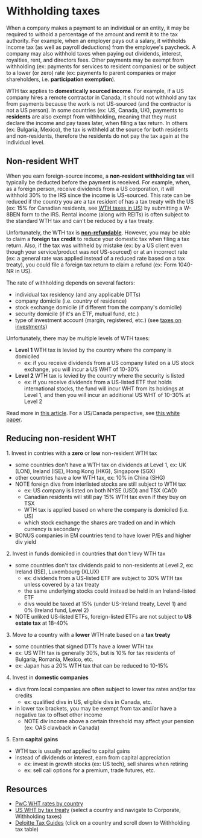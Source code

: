 # Withholding taxes

When a company makes a payment to an individual or an entity, it may be required to withold a percentage of the amount and remit it to the tax authority. For example, when an employer pays out a salary, it withholds income tax (as well as payroll deductions) from the employee's paycheck. A company may also withhold taxes when paying out dividends, interest, royalties, rent, and directors fees. Other payments may be exempt from withholding (ex: payments for services to resident companies) or be subject to a lower (or zero) rate (ex: payments to parent companies or major shareholders, i.e. **participation exemption**).

WTH tax applies to **domestically sourced income**. For example, if a US company hires a remote contractor in Canada, it should not withhold any tax from payments because the work is not US-sourced (and the contractor is not a US person). In some countries (ex: US, Canada, UK), payments to **residents** are also exempt from withholding, meaning that they must declare the income and pay taxes later, when filing a tax return. In others (ex: Bulgaria, Mexico), the tax is withheld at the source for both residents and non-residents, therefore the residents do not pay the tax again at the individual level.

## Non-resident WHT

When you earn foreign-source income, a **non-resident withholding tax** will typically be deducted before the payment is received. For example, when, as a foreign person, receive dividends from a US corporation, it will withhold 30% to the IRS since the income is US-sourced. This rate can be reduced if the country you are a tax resident of has a tax treaty with the US (ex: 15% for Canadian residents, see [WTH taxes in US](https://taxsummaries.pwc.com/united-states/corporate/withholding-taxes)) by submitting a W-8BEN form to the IRS. Rental income (along with REITs) is often subject to the standard WTH tax and can't be reduced by a tax treaty.

Unfortunately, the WTH tax is **[non-refundable](https://ibkr.info/node/946)**. However, you may be able to claim a **foreign tax credit** to reduce your domestic tax when filing a tax return. Also, if the tax was withheld by mistake (ex: by a US client even though your service/product was _not_ US-sourced) or at an incorrect rate (ex: a general rate was applied instead of a reduced rate based on a tax treaty), you could file a foreign tax return to claim a refund (ex: Form 1040-NR in US).

The rate of withholding depends on several factors:

- individual tax residency (and any applicable DTTs)
- company domicile (i.e. country of residence)
- stock exchange domicile (if different from the company's domicile)
- security domicile (if it's an ETF, mutual fund, etc.)
- type of investment account (margin, registered, etc.) (see [taxes on investments](./taxes-on-investments.md))

Unfortunately, there may be multiple levels of WTH taxes:

- **Level 1** WTH tax is levied by the country where the company is domiciled
  - ex: if you receive dividends from a US company listed on a US stock exchange, you will incur a US WHT of 10-30%
- **Level 2** WTH tax is levied by the country where the security is listed
  - ex: if you receive dividends from a US-listed ETF that holds international stocks, the fund will incur WHT from its holdings at Level 1, and then you will incur an additional US WHT of 10-30% at Level 2

Read more in [this article](https://indexfundinvestor.eu/2019/03/06/how-do-i-calculate-the-taxes-for-my-etf/). For a US/Canada perspective, see [this white paper](https://www.pwlcapital.com/wp-content/uploads/2018/06/2016-06-17_-Bender-Bortolotti_Foreign_Withholding_Taxes_Hyperlinked.pdf).

## Reducing non-resident WHT

1\. Invest in contries with a **zero** or **low** non-resident WTH tax

- some countries don't have a WTH tax on dividends at Level 1, ex: UK (LON), Ireland (ISE), Hong Kong (HKG), Singapore (SGX)
- other countries have a low WTH tax, ex: 10% in China (SHG)
- NOTE foreign divs from interlisted stocks are still subject to WTH tax
  - ex: US company is listed on both NYSE (USD) and TSX (CAD)
  - Canadian residents will still pay 15% WTH tax even if they buy on TSX
  - WTH tax is applied based on where the company is domiciled (i.e. US)
  - which stock exchange the shares are traded on and in which currency is secondary
- BONUS companies in EM countries tend to have lower P/Es and higher div yield

2\. Invest in funds domiciled in countries that don't levy WTH tax

- some countries don't tax dividends paid to non-residents at Level 2, ex: Ireland (ISE), Luxembourg (XLUX)
  - ex: dividends from a US-listed ETF are subject to 30% WTH tax unless covered by a tax treaty
  - the same underlying stocks could instead be held in an Ireland-listed ETF
  - divs would be taxed at 15% (under US-Ireland treaty, Level 1) and 0% (Ireland fund, Level 2)
- NOTE unliked US-listed ETFs, foreign-listed ETFs are not subject to **US estate tax** at 18-40%

3\. Move to a country with a **lower** WTH rate based on a **tax treaty**

- some countries that signed DTTs have a lower WTH tax
- ex: US WTH tax is generally 30%, but is 10% for tax residents of Bulgaria, Romania, Mexico, etc.
- ex: Japan has a 20% WTH tax that can be reduced to 10-15%

4\. Invest in **domestic companies**

- divs from local companies are often subject to lower tax rates and/or tax credits
  - ex: qualified divs in US, eligible divs in Canada, etc.
- in lower tax brackets, you may be exempt from tax and/or have a negative tax to offset other income
  - NOTE div income above a certain threshold may affect your pension (ex: OAS clawback in Canada)

5\. Earn **capital gains**

- WTH tax is usually _not_ applied to capital gains
- instead of dividends or interest, earn from capital appreciation
  - ex: invest in growth stocks (ex: US tech), sell shares when retiring
  - ex: sell call options for a premium, trade futures, etc.

## Resources

- [PwC WHT rates by country](https://taxsummaries.pwc.com/quick-charts/withholding-tax-wht-rates)
- [US WHT by tax treaty](https://taxsummaries.pwc.com/united-states/corporate/withholding-taxes) (select a country and navigate to Corporate, Withholding taxes)
- [Deloitte Tax Guides](https://dits.deloitte.com/#TaxGuides) (click on a country and scroll down to Withholding tax table)
